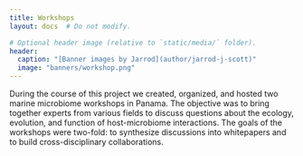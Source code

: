```yaml
---
title: Workshops
layout: docs  # Do not modify.

# Optional header image (relative to `static/media/` folder).
header:
  caption: "[Banner images by Jarrod](author/jarrod-j-scott)"
  image: "banners/workshop.png"
---
```


During the course of this project we created, organized, and hosted two marine microbiome workshops in Panama. The objective was to bring together experts from various fields to discuss questions about the ecology, evolution, and function of host-microbiome interactions. The goals of the workshops were two-fold: to synthesize discussions into whitepapers and to build cross-disciplinary collaborations. 
